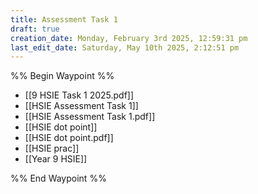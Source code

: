```yaml
---
title: Assessment Task 1
draft: true
creation_date: Monday, February 3rd 2025, 12:59:31 pm
last_edit_date: Saturday, May 10th 2025, 2:12:51 pm
---
```


%% Begin Waypoint %%
- [[9 HSIE Task 1 2025.pdf]]
- [[HSIE Assessment Task 1]]
- [[HSIE Assessment Task 1.pdf]]
- [[HSIE dot point]]
- [[HSIE dot point.pdf]]
- [[HSIE prac]]
- [[Year 9 HSIE]]

%% End Waypoint %%
